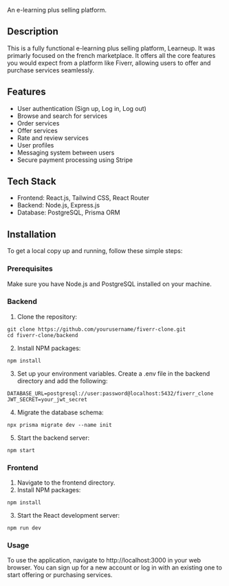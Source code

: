 An e-learning plus selling platform.

## Description

This is a fully functional e-learning plus selling platform, Learneup. It was primarly focused on the french marketplace. It offers all the core features you would expect from a platform like Fiverr, allowing users to offer and purchase services seamlessly.

## Features
* User authentication (Sign up, Log in, Log out)
* Browse and search for services
* Order services
* Offer services
* Rate and review services
* User profiles
* Messaging system between users
* Secure payment processing using Stripe

## Tech Stack
* Frontend: React.js, Tailwind CSS, React Router
* Backend: Node.js, Express.js
* Database: PostgreSQL, Prisma ORM

## Installation
To get a local copy up and running, follow these simple steps:

### Prerequisites
Make sure you have Node.js and PostgreSQL installed on your machine.

### Backend
1. Clone the repository:
```
git clone https://github.com/yourusername/fiverr-clone.git
cd fiverr-clone/backend
```
2. Install NPM packages:
```
npm install
```
3. Set up your environment variables. Create a .env file in the backend directory and add the following:
```
DATABASE_URL=postgresql://user:password@localhost:5432/fiverr_clone
JWT_SECRET=your_jwt_secret
```
4. Migrate the database schema:
```
npx prisma migrate dev --name init
```
5. Start the backend server:
```
npm start
```

### Frontend
1. Navigate to the frontend directory.
2. Install NPM packages:
```
npm install
```
3. Start the React development server:
```
npm run dev
```

### Usage
To use the application, navigate to http://localhost:3000 in your web browser. You can sign up for a new account or log in with an existing one to start offering or purchasing services.   

